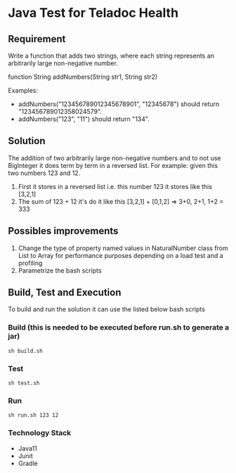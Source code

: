 # Java Test for Teladoc Health

## Requirement

Write a function that adds two strings, where each string represents an
arbitrarily large non-negative number.

function String addNumbers(String str1, String str2)

Examples:
- addNumbers("123456789012345678901", "12345678") should return
  "123456789012358024579".
- addNumbers("123", "11") should return "134".

## Solution

The addition of two arbitrarily large non-negative numbers and to not use BigInteger it does term by term in a reversed list.
For example: given this two numbers 123 and 12.

1. First it stores in a reversed list i.e. this number 123 it stores like this [3,2,1]
2. The sum of 123 + 12 it's do it like this [3,2,1] + [0,1,2] => 3+0, 2+1, 1+2 = 333

##  Possibles improvements
1. Change the type of property named values in NaturalNumber class from List to Array for performance purposes depending on a load test and a profiling
2. Parametrize the bash scripts


## Build, Test and Execution

To build and run the solution it can use the listed below bash scripts

### Build (this is needed to be executed before run.sh to generate a jar)

`sh build.sh`

### Test

`sh test.sh`

### Run

`sh run.sh 123 12`

### Technology Stack

* Java11
* Junit
* Gradle
